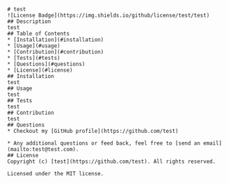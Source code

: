 
    # test
    ![License Badge](https://img.shields.io/github/license/test/test)
    ## Description
    test
    ## Table of Contents
    * [Installation](#installation)
    * [Usage](#usage)
    * [Contribution](#contribution)
    * [Tests](#tests)
    * [Questions](#questions)
    * [License](#license)
    ## Installation
    test
    ## Usage
    test
    ## Tests
    test
    ## Contribution
    test
    ## Questions
    * Checkout my [GitHub profile](https://github.com/test)
    
    * Any additional questions or feed back, feel free to [send an email](mailto:test@test.com). 
    ## License
    Copyright (c) [test](https://github.com/test). All rights reserved.
    
    Licensed under the MIT license.
    
  